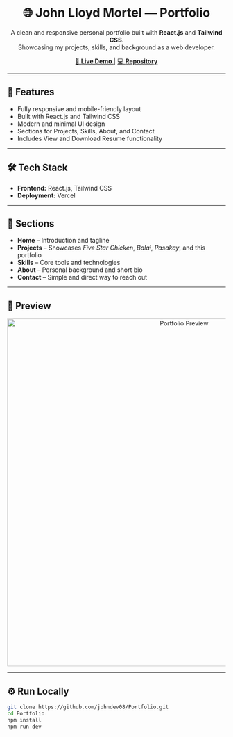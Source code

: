 <h1 align="center">🌐 John Lloyd Mortel — Portfolio</h1>

<p align="center">
  A clean and responsive personal portfolio built with <b>React.js</b> and <b>Tailwind CSS</b>.<br>
  Showcasing my projects, skills, and background as a web developer.
</p>

<p align="center">
  <a href="https://your-portfolio.vercel.app" target="_blank">
    🔗 <b>Live Demo</b>
  </a> |
  <a href="https://github.com/johndev08/Portfolio" target="_blank">
    💻 <b>Repository</b>
  </a>
</p>

---

<h2>🚀 Features</h2>

<ul>
  <li>Fully responsive and mobile-friendly layout</li>
  <li>Built with React.js and Tailwind CSS</li>
  <li>Modern and minimal UI design</li>
  <li>Sections for Projects, Skills, About, and Contact</li>
  <li>Includes View and Download Resume functionality</li>
</ul>

---

<h2>🛠️ Tech Stack</h2>

<ul>
  <li><b>Frontend:</b> React.js, Tailwind CSS</li>
  <li><b>Deployment:</b> Vercel</li>
</ul>

---

<h2>📂 Sections</h2>

<ul>
  <li><b>Home</b> – Introduction and tagline</li>
  <li><b>Projects</b> – Showcases <i>Five Star Chicken</i>, <i>Balai</i>, <i>Pasakay</i>, and this portfolio</li>
  <li><b>Skills</b> – Core tools and technologies</li>
  <li><b>About</b> – Personal background and short bio</li>
  <li><b>Contact</b> – Simple and direct way to reach out</li>
</ul>

---

<h2>📸 Preview</h2>

<p align="center">
  <img src="./public/portfolio-preview.png" width="800px" alt="Portfolio Preview">
</p>

---

<h2>⚙️ Run Locally</h2>

```bash
git clone https://github.com/johndev08/Portfolio.git
cd Portfolio
npm install
npm run dev
